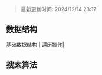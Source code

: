 > 最新更新时间: 2024/12/14 23:17

## 数据结构
[基础数据结构](post/data_structure/basic_structure.md) |
[遍历操作](post/data_structure/tree_traverse.md)|

## 搜索算法
